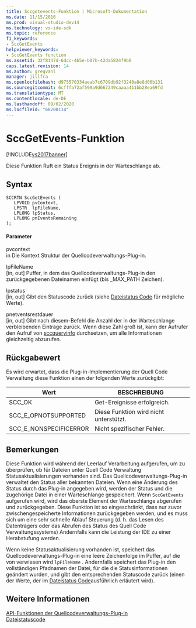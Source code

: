 ```yaml
---
title: Sccgetevents-Funktion | Microsoft-Dokumentation
ms.date: 11/15/2016
ms.prod: visual-studio-dev14
ms.technology: vs-ide-sdk
ms.topic: reference
f1_keywords:
- SccGetEvents
helpviewer_keywords:
- SccGetEvents function
ms.assetid: 32f8147d-6dcc-465e-b07b-42da5824f9b0
caps.latest.revision: 14
ms.author: gregvanl
manager: jillfra
ms.openlocfilehash: d975570334aeab7c6709db92f3240a8e8d06b131
ms.sourcegitcommit: 6cfffa72af599a9d667249caaaa411bb28ea69fd
ms.translationtype: MT
ms.contentlocale: de-DE
ms.lasthandoff: 09/02/2020
ms.locfileid: "68200114"
---
```

# <a name="sccgetevents-function"></a>SccGetEvents-Funktion
[!INCLUDE[vs2017banner](../includes/vs2017banner.md)]

Diese Funktion Ruft ein Status Ereignis in der Warteschlange ab.  
  
## <a name="syntax"></a>Syntax  
  
```cpp#  
SCCRTN SccGetEvents (  
   LPVOID pvContext,  
   LPSTR  lpFileName,  
   LPLONG lpStatus,  
   LPLONG pnEventsRemaining  
);  
```  
  
#### <a name="parameters"></a>Parameter  
 pvcontext  
 in Die Kontext Struktur der Quellcodeverwaltungs-Plug-in.  
  
 lpFileName  
 [in, out] Puffer, in dem das Quellcodeverwaltungs-Plug-in den zurückgegebenen Dateinamen einfügt (bis _MAX_PATH Zeichen).  
  
 lpstatus  
 [in, out] Gibt den Statuscode zurück (siehe [Dateistatus Code](../extensibility/file-status-code-enumerator.md) für mögliche Werte).  
  
 pnetventsrestdauer  
 [in, out] Gibt nach diesem-Befehl die Anzahl der in der Warteschlange verbleibenden Einträge zurück. Wenn diese Zahl groß ist, kann der Aufrufer den Aufruf von [sccqueryinfo](../extensibility/sccqueryinfo-function.md) durchsetzen, um alle Informationen gleichzeitig abzurufen.  
  
## <a name="return-value"></a>Rückgabewert  
 Es wird erwartet, dass die Plug-in-Implementierung der Quell Code Verwaltung diese Funktion einen der folgenden Werte zurückgibt:  
  
|Wert|BESCHREIBUNG|  
|-----------|-----------------|  
|SCC_OK|Get-Ereignisse erfolgreich.|  
|SCC_E_OPNOTSUPPORTED|Diese Funktion wird nicht unterstützt.|  
|SCC_E_NONSPECIFICERROR|Nicht spezifischer Fehler.|  
  
## <a name="remarks"></a>Bemerkungen  
 Diese Funktion wird während der Leerlauf Verarbeitung aufgerufen, um zu überprüfen, ob für Dateien unter Quell Code Verwaltung Statusaktualisierungen vorhanden sind. Das Quellcodeverwaltungs-Plug-in verwaltet den Status aller bekannten Dateien. Wenn eine Änderung des Status durch das Plug-in angegeben wird, werden der Status und die zugehörige Datei in einer Warteschlange gespeichert. Wenn `SccGetEvents` aufgerufen wird, wird das oberste Element der Warteschlange abgerufen und zurückgegeben. Diese Funktion ist so eingeschränkt, dass nur zuvor zwischengespeicherte Informationen zurückgegeben werden, und es muss sich um eine sehr schnelle Ablauf Steuerung (d. h. das Lesen des Datenträgers oder das Abrufen des Status des Quell Code Verwaltungssystems) Andernfalls kann die Leistung der IDE zu einer Herabstufung werden.  
  
 Wenn keine Statusaktualisierung vorhanden ist, speichert das Quellcodeverwaltungs-Plug-in eine leere Zeichenfolge im Puffer, auf die von verwiesen wird `lpFileName` . Andernfalls speichert das Plug-in den vollständigen Pfadnamen der Datei, für die die Statusinformationen geändert wurden, und gibt den entsprechenden Statuscode zurück (einen der Werte, der im [Dateistatus Code](../extensibility/file-status-code-enumerator.md)ausführlich erläutert wird).  
  
## <a name="see-also"></a>Weitere Informationen  
 [API-Funktionen der Quellcodeverwaltungs-Plug-in](../extensibility/source-control-plug-in-api-functions.md)   
 [Dateistatuscode](../extensibility/file-status-code-enumerator.md)
